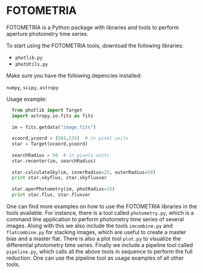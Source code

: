 # FOTOMETRIA

FOTOMETRIA is a Python package with libraries and tools to perform aperture photometry time series. 

To start using the FOTOMETRIA tools, download the following libraries:

* `photlib.py`
* `photUtils.py`

Make sure you have the following depencies installed:

`numpy`, `scipy`, `astropy`

Usage example:
```python
  from photlib import Target
  import astropy.io.fits as fits
  
  im = fits.getdata("image.fits")
  
  xcoord,ycoord = (503,235)  # in pixel units
  star = Target(xcoord,ycoord)
  
  searchRadius = 50  # in pixels units
  star.recenter(im, searchRadius)
  
  star.calculateSky(im, innerRadius=25, outerRadius=50)
  print star.skyflux, star.skyfluxvar
  
  star.aperPhotometry(im, photRadius=15)
  print star.flux, star.fluxvar
```
One can find more examples on how to use the FOTOMETRIA libraries in the tools available. For instance, there is a tool called `photometry.py`, which is a command line application to perform photometry time series of several images. Along with this we also include the tools `imcombine.py` and `flatcombine.py` for stacking images, which are useful to create a master bias and a master flat. There is also a plot tool `plot.py` to visualize the differential photometry time series. Finally we include a pipeline tool called `pipeline.py`, which calls all the above tools in sequence to perform the full reduction. One can use the pipeline tool as usage examples of all other tools.
